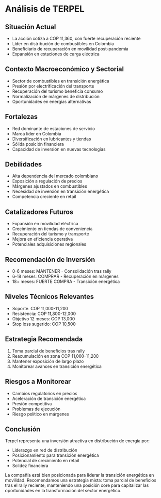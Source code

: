 # Análisis de TERPEL

## Situación Actual

- La acción cotiza a COP 11,360, con fuerte recuperación reciente
- Líder en distribución de combustibles en Colombia
- Beneficiario de recuperación en movilidad post-pandemia
- Expansión en estaciones de carga eléctrica

## Contexto Macroeconómico y Sectorial

- Sector de combustibles en transición energética
- Presión por electrificación del transporte
- Recuperación del turismo beneficia consumo
- Normalización de márgenes de distribución
- Oportunidades en energías alternativas

## Fortalezas

- Red dominante de estaciones de servicio
- Marca líder en Colombia
- Diversificación en lubricantes y tiendas
- Sólida posición financiera
- Capacidad de inversión en nuevas tecnologías

## Debilidades

- Alta dependencia del mercado colombiano
- Exposición a regulación de precios
- Márgenes ajustados en combustibles
- Necesidad de inversión en transición energética
- Competencia creciente en retail

## Catalizadores Futuros

- Expansión en movilidad eléctrica
- Crecimiento en tiendas de conveniencia
- Recuperación del turismo y transporte
- Mejora en eficiencia operativa
- Potenciales adquisiciones regionales

## Recomendación de Inversión

- 0-6 meses: MANTENER - Consolidación tras rally
- 6-18 meses: COMPRAR - Recuperación en márgenes
- 18+ meses: FUERTE COMPRA - Transición energética

## Niveles Técnicos Relevantes

- Soporte: COP 11,000-11,200
- Resistencia: COP 11,800-12,000
- Objetivo 12 meses: COP 13,000
- Stop loss sugerido: COP 10,500

## Estrategia Recomendada

1. Toma parcial de beneficios tras rally
2. Reacumulación en zona COP 11,000-11,200
3. Mantener exposición de largo plazo
4. Monitorear avances en transición energética

## Riesgos a Monitorear

- Cambios regulatorios en precios
- Aceleración de transición energética
- Presión competitiva
- Problemas de ejecución
- Riesgo político en márgenes

## Conclusión

Terpel representa una inversión atractiva en distribución de energía por:

- Liderazgo en red de distribución
- Posicionamiento para transición energética
- Potencial de crecimiento en retail
- Solidez financiera

La compañía está bien posicionada para liderar la transición energética en movilidad. Recomendamos una estrategia mixta: toma parcial de beneficios tras el rally reciente, manteniendo una posición core para capitalizar las oportunidades en la transformación del sector energético.
